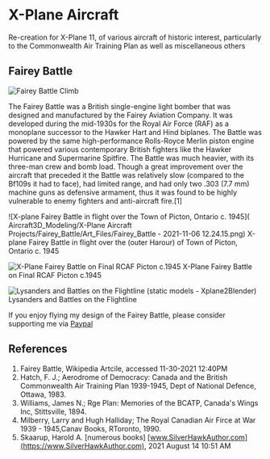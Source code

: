 # X-Plane Aircraft

Re-creation for X-Plane 11, of various aircraft of historic interest, particularly to the Commonwealth Air Training Plan as well as miscellaneous others

## Fairey Battle

![Fairey Battle Climb](https://github.com/medmatix/Aircraft3D_Modeling/blob/main/X-Plane%20Aircraft%20Projects/Fairey_Battle/Art_Files/a2250013-188-battle-8.jpg)

The Fairey Battle was a British single-engine light bomber that was designed and manufactured by the Fairey Aviation Company. It was developed during the mid-1930s for the Royal Air Force (RAF) as a monoplane successor to the Hawker Hart and Hind biplanes. The Battle was powered by the same high-performance Rolls-Royce Merlin piston engine that powered various contemporary British fighters like the Hawker Hurricane and Supermarine Spitfire. The Battle was much heavier, with its three-man crew and bomb load. Though a great improvement over the aircraft that preceded it the Battle was relatively slow (compared to the Bf109s it had to face), had limited range, and had only two .303 (7.7 mm) machine guns as defensive armament, thus it was found to be highly vulnerable to enemy fighters and anti-aircraft fire.[1]

![X-plane Fairey Battle in flight over the Town of Picton, Ontario c. 1945]( Aircraft3D_Modeling/X-Plane Aircraft Projects/Fairey_Battle/Art_Files/Fairey_Battle - 2021-11-06 12.24.15.png)
X-plane Fairey Battle in flight over the (outer Harour) of Town of Picton, Ontario c. 1945

![X-Plane Fairey Battle on Final RCAF Picton c.1945](https://github.com/medmatix/Aircraft3D_Modeling/blob/main/X-Plane%20Aircraft%20Projects/Fairey_Battle/Art_Files/Fairey_Battle%20-%202021-11-06%2012.30.07.png)
X-Plane Fairey Battle on Final RCAF Picton c.1945

![Lysanders and Battles on the Flightline (static models - Xplane2Blender)](https://github.com/medmatix/Aircraft3D_Modeling/blob/main/X-Plane%20Aircraft%20Projects/Fairey_Battle/Art_Files/BlenheimMkIV%20-%202021-09-20%2015.35.00.png)
Lysanders and Battles on the Flightline

If you enjoy flying my design of the Fairey Battle, please consider supporting me via [Paypal](https://paypal.me/medmatix?country.x=US&locale.x=en_US)


## References

1.  Fairey Battle, Wikipedia Artcile, accessed 11-30-2021 12:40PM
2.  Hatch, F. J.; Aerodrome of Democracy: Canada and the British Commonwealth Air Training Plan 1939-1945, Dept of National Defence, Ottawa, 1983.
3.  Williams, James N.; Rge Plan: Memories of the BCATP, Canada's Wings Inc, Stittsville, 1894.
4.  Milberry, Larry and Hugh Halliday; The Royal Canadian Air Firce at War 1939 - 1945,Canav Books, RToronto, 1990.
5.  Skaarup, Harold A. [numerous books]   [www.SilverHawkAuthor.com](https://www.SilverHawkAuthor.com), 2021 August 14 10:51 AM


